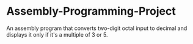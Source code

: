 # Assembly-Programming-Project
An assembly program that converts two-digit octal input to decimal and displays it only if it's a multiple of 3 or 5.

